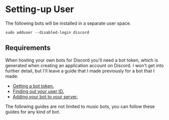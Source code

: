 # Setting-up User

The following bots will be installed in a separate user space.

``` text
sudo adduser --disabled-login discord
```

## Requirements

When hosting your own bots for Discord you'll need a bot token, which is generated when creating an application account on Discord. I won't get into further detail, but I'll leave a guide that I made previously for a bot that I made:

* [Getting a bot token.](https://github.com/moonstar-x/discord-downtime-notifier/wiki/Getting-a-Discord-Bot-Token)
* [Finding out your user ID.](https://github.com/moonstar-x/discord-downtime-notifier/wiki/Getting-User,-Channel-and-Server-IDs)
* [Adding your bot to your server.](https://github.com/moonstar-x/discord-downtime-notifier/wiki/Adding-Your-Bot-To-Your-Server)

The following guides are not limited to music bots, you can follow these guides for any kind of bot.
